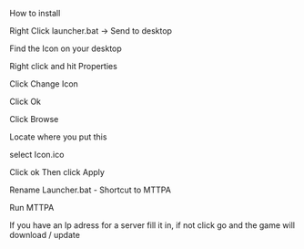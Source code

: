 How to install

Right Click launcher.bat -> Send to desktop

Find the Icon on your desktop

Right click and hit Properties

Click Change Icon

Click Ok

Click Browse

Locate where you put this 

select Icon.ico

Click ok Then click Apply

Rename Launcher.bat - Shortcut to MTTPA

Run MTTPA

If you have an Ip adress for a server fill it in, if not click go and the game will download / update
